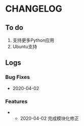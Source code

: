 # CHANGELOG

## To do

1. 支持更多Python应用
2. Ubuntu支持

## Logs

### Bug Fixes

* 2020-04-02  

### Features

* * 2020-04-02  完成模块化修正
